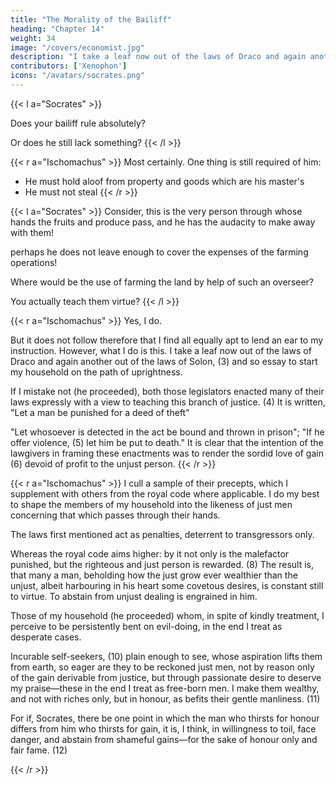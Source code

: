 ```yaml
---
title: "The Morality of the Bailiff"
heading: "Chapter 14"
weight: 34
image: "/covers/economist.jpg"
description: "I take a leaf now out of the laws of Draco and again another out of the laws of Solon and so essay to start my household on the path of uprightness"
contributors: ['Xenophon']
icons: "/avatars/socrates.png"
---
```



{{< l a="Socrates" >}}
<!-- Supposing the man is now so fit to rule that he can compel obedience.  -->Does your bailiff rule absolutely? 

Or <!-- even though possessed of all the qualifications you have named, --> does he still lack something?
{{< /l >}}


{{< r a="Ischomachus" >}}
Most certainly. One thing is still required of him:
- He must hold aloof from property and goods which are his master's
- He must not steal
{{< /r >}}


{{< l a="Socrates" >}}
Consider, this is the very person through whose hands the fruits and produce pass, and he has the audacity to make away with them! 

perhaps he does not leave enough to cover the expenses of the farming operations! 

Where would be the use of farming the land by help of such an overseer? 

You actually teach them virtue? <!-- ! What really, justice!  -->
{{< /l >}}

{{< r a="Ischomachus" >}}
Yes, I do. 

But it does not follow therefore that I find all equally apt to lend an ear to my instruction. However, what I do is this. I take a leaf now out of the laws of Draco and again another out of the laws of Solon, (3) and so essay to start my household on the path of uprightness. 

If I mistake not (he proceeded), both those legislators enacted many of their laws expressly with a view to teaching this branch of justice. (4) It is written, "Let a man be punished for a deed of theft"

"Let whosoever is detected in the act be bound and thrown in prison"; "If he offer violence, (5) let him be put to death." It is clear that the intention of the lawgivers in framing these enactments was to render the sordid love of gain (6) devoid of profit to the unjust person.
{{< /r >}}

{{< r a="Ischomachus" >}}
I cull a sample of their precepts, which I supplement with others from the royal code <!-- (7) --> where applicable. I do my best to shape the members of my household into the likeness of just men concerning that which passes through their hands.

The laws first mentioned act as penalties, deterrent to transgressors only. 

Whereas the royal code aims higher: by it not only is the malefactor punished, but the righteous and just person is rewarded. (8) The result is, that many a man, beholding how the just grow ever wealthier than the unjust, albeit harbouring in his heart some covetous desires, is constant still to virtue. To abstain from unjust dealing is engrained in him. 

<!-- (9) (3) Cobet, "Pros. Xen." cf. Plut. "Solon," xvii. {proton men oun tous Drakontos nomous aneile k.t.l.} "First, then, he repealed all Draco's laws, except those concerning homicide, because they were too severe and the punishments too great; for death was appointed for almost all offences, insomuch that those that were convicted of idleness were to die, and those that stole a cabbage or an apple to suffer even as villains that committed sacrilege or murder" (Clough, i. 184). See Aul. Gell. "N. A." xi. 13.  -->

Those of my household (he proceeded) whom, in spite of kindly treatment, I perceive to be persistently bent on evil-doing, in the end I treat as desperate cases. 

Incurable self-seekers, (10) plain enough to see, whose aspiration lifts them from earth, so eager are they to be reckoned just men, not by reason only of the gain derivable from justice, but through passionate desire to deserve my praise—these in the end I treat as free-born men. I make them wealthy, and not with riches only, but in honour, as befits their gentle manliness. (11)

For if, Socrates, there be one point in which the man who thirsts for honour differs from him who thirsts for gain, it is, I think, in willingness to toil, face danger, and abstain from shameful gains—for the sake of honour only and fair fame. (12) 

<!-- (10) Lit. "Those, on the other hand, whom I discover to be roused" (to honesty—not solely because honesty is the best policy). (11) Or, "men of fair and noble type"; "true gentlemen." This passage suggests the "silver lining to the cloud" of slavery. 
 -->
{{< /r >}}